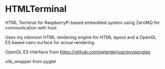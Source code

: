 # HTMLTerminal
HTML Terminal for RaspberryPi based embedded system using ZeroMQ for communication with host

Uses my robinson HTML rendering engine for HTML layout and a OpenGL ES based cairo surface for 
actual rendering.

OpenGL ES interface from https://github.com/peterderivaz/pyopengles

xlib\_wrapper from pyglet

